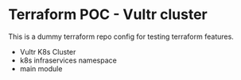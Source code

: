 # Terraform POC - Vultr cluster

This is a dummy terraform repo config for testing terraform features.

- Vultr K8s Cluster
- k8s infraservices namespace
- main module
